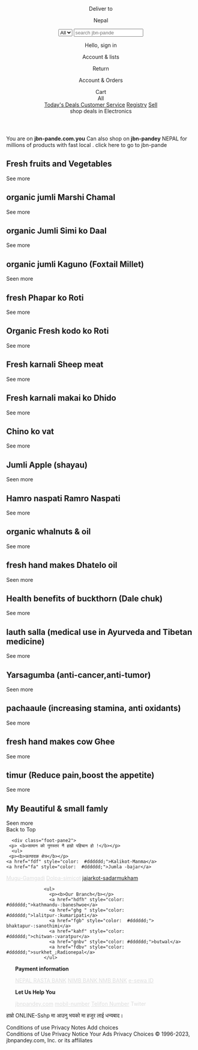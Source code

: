  <!DOCTYPE html>
<html lang="en">
<head>
    <link rel="stylesheet" href="styles.css">
    <link rel="stylesheet" href="https://cdnjs.cloudflare.com/ajax/libs/font-awesome/6.5.1/css/all.min.css" integrity="sha512-DTOQO9RWCH3ppGqcWaEA1BIZOC6xxalwEsw9c2QQeAIftl+Vegovlnee1c9QX4TctnWMn13TZye+giMm8e2LwA==" crossorigin="anonymous" referrerpolicy="no-referrer" />
    <meta charset="UTF-8">
    <meta name="viewport" content="width=device-width, initial-scale=1.0">
    <title>jbn-pande.nep</title>
</head>
<body> 
 <header>
  <div class="navbar">
    <div class="nav-logo border">
    <div class="logo"></div>  
    </div>
    <div class="nav-address border">
      <p class="add-first">Deliver to</p>
      <div class="add-icon">
        <i class="fa-solid fa-location-dot"></i>
        <p class="add-sec">Nepal</p>
      </div>
    </div>
    <div class="nav-search">
      <select class="search-select">
        <option>All</option>
      </select>
       <input placeholder="search jbn-pande" class="search-input">
       <div class="search-iocn">
        <i class="fa-solid fa-magnifying-glass"></i>
       </div>
    </div>
    <div class="nav-singin border">
      <p > <span>Hello, sign in</span></p>
      <p class="nav-second"> Account & lists</p>
    </div>
    <div class="nav-return border">
      <p > <span> Return</span></p>
      <p class="nav-second"> Account & Orders</p>
    </div>
     <div class="nav-cart border">
      <i class="fa-solid fa-cart-shopping"></i>
      Cart
     </div>
  </div>
  <!-- panel start -->
  <div class="panel">
    <div class="panel-all">
      <i class="fa-solid fa-bars"></i>
      All
    </div>
    <div class="panel-ops">
      <a href="hf">Today's Deals </a>
      <a href="gfda">Customer Service</a>
      <a href="gfs">Registry</a>
      <a href="gf">Sell</a>
    </div>
    <div class="panel-deals">
      shop deals in Electronics
    </div>
  </div>
 </header>
 <div class="hero-section">
  <div class="hero-msg">
    <p>You are on <b>jbn-pande.com.you</b> Can also shop on <b> jbn-pandey</b> NEPAL for millions of products with fast local .  <a>click here to go to jbn-pande </a></p>
  </div>
 </div>
<!-- shop-section start-->
 <div class="shop-section">
  <div class="box1 box">
    <div class="box-content">
      <h2> Fresh fruits and Vegetables </h2>
      <div class="box-img" style="background-image: url(https://static.wixstatic.com/media/11062b_e83a1a779d7c49fea00c814543fde8d2~mv2.jpg/v1/crop/x_331,y_0,w_4338,h_3333/fill/w_945,h_726,al_c,q_85,usm_0.66_1.00_0.01,enc_auto/Raw%20Vegetables.jpg);" ></div>
      <a href="hhh" style="text-decoration: none;">See more</a>
    </div>
     </div>

  <div class="box2 box">
    <div class="box-content">
      <h2>organic jumli Marshi Chamal </h2>
      <div class="box-img" style="background-image: url( classroom/marshidhan.jpeg );" ></div>
      <a href="hhh" style="text-decoration: none;">See more</a>
    </div>
  </div>

  <div class="box3 box">
    <div class="box-content">
      <h2> organic Jumli Simi ko Daal</h2>
      <div class="box-img" style="background-image: url(classroom/simikodal.jpg);" ></div>
      <a href="hhh" style="text-decoration: none;" >See more</a>
    </div>
  </div>
  
  <div class="box4 box">
    <div class="box-content">
      <h2>organic jumli Kaguno (Foxtail Millet) </h2>
      <div class="box-img" style="background-image: url(classroom/kagunu.jpeg);" ></div>
      <a href="hhh" style="text-decoration: none;" >Seen more</a>
    </div>
 </div>

 <div class="box1 box">
  <div class="box-content">
    <h2> fresh Phapar ko Roti </h2>
    <div class="box-img" style="background-image: url(classroom/phapar.jpeg );" ></div>
    <a href="hhh" style="text-decoration: none;" >See more</a>
  </div>
   </div>

<div class="box2 box">
  <div class="box-content">
    <h2> Organic Fresh kodo ko Roti </h2>
    <div class="box-img" style="background-image: url(classroom/kodo.jpg);" ></div>
    <a href="hhh" style="text-decoration: none;" >See more</a>
  </div>
</div>

<div class="box3 box">
  <div class="box-content">
    <h2> Fresh karnali Sheep meat </h2>
    <div class="box-img" style="background-image: url(classroom/vedakomashu.jpeg);" ></div>
    <a href="hhh" style="text-decoration: none;" >See more</a>
  </div>
</div>

<div class="box2 box">
  <div class="box-content">
    <h2> Fresh karnali makai ko Dhido </h2>
    <div class="box-img" style="background-image: url(classroom/makai.jpeg);" ></div>
    <a href="hhh" style="text-decoration: none;" >See more</a>
  </div>
</div>

<div class="box1 box">
  <div class="box-content">
    <h2> Chino ko vat </h2>
    <div class="box-img" style="background-image: url(classroom/chinokovat.jpeg );" ></div>
    <a href="hhh" style="text-decoration: none;" >See more</a>
  </div>
   </div>

<div class="box4 box">
  <div class="box-content">
    <h2> Jumli Apple (shayau)  </h2>
    <div class="box-img" style="background-image: url(classroom/Jumla_apple.jpg);" ></div>
    <a href="hhh" style="text-decoration: none;" >Seen more</a>
  </div>
</div>

 

<div class="box1 box">
  <div class="box-content">
    <h2>Hamro naspati Ramro Naspati </h2>
    <div class="box-img" style="background-image: url(classroom/naspati.jpeg);" ></div>
    <a href="hhh" style="text-decoration: none;" >See more</a>
  </div>
   </div>

 

<div class="box3 box">
  <div class="box-content">
    <h2> organic whalnuts & oil </h2>
    <div class="box-img" style="background-image: url( classroom/whalnutsoil.jpeg);" ></div>
    <a href="hhh" style="text-decoration: none;" >See more</a>
  </div>
</div>

<div class="box4 box">
  <div class="box-content">
    <h2><b> fresh hand makes Dhatelo oil</b> </h2>
    <div class="box-img" style="background-image: url(classroom/dhatelooil.jpeg );" ></div>
    <a href="hhh" style="text-decoration: none;" >Seen more</a>
  </div>
</div>

 

<div class="box2 box">
<div class="box-content">
  <h2> <b>Health benefits of buckthorn</b> (Dale chuk) </h2>
  <div class="box-img" style="background-image: url(classroom/tarechuk.jpg);" ></div>
  <a href="hhh" style="text-decoration: none;" >See more</a>
</div>
</div>

<div class="box3 box">
<div class="box-content">
  <h2><b> lauth salla </b>(medical use in Ayurveda and Tibetan medicine) </h2>
  <div class="box-img" style="background-image: url(classroom/lauthsalla.jpeg);" ></div>
  <a href="hhh" style="text-decoration: none;" >See more</a>
</div>
</div>

<div class="box4 box">
<div class="box-content">
  <h2> <b>Yarsagumba</b> (anti-cancer,anti-tumor)  </h2>
  <div class="box-img" style="background-image: url(classroom/yarcha.jpeg);" ></div>
  <a href="hhh" style="text-decoration: none;" >Seen more</a>
</div>
</div>


<div class="box1 box">
  <div class="box-content">
    <h2><b>pachaaule</b> (increasing stamina, anti oxidants) </h2>
    <div class="box-img" style="background-image: url(classroom/Panchaunle.jpg);" ></div>
    <a href="hhh" style="text-decoration: none;" >See more</a>
  </div>
   </div>
  
  <div class="box2 box">
  <div class="box-content">
    <h2><b>  fresh hand makes cow Ghee </b></h2>
    <div class="box-img" style="background-image: url(classroom/ghee.jpg);" ></div>
    <a href="hhh" style="text-decoration: none;" >See more</a>
  </div>
  </div>
  
  <div class="box3 box">
  <div class="box-content">
    <h2> <b>timur</b> (Reduce pain,boost the appetite) </h2>
    <div class="box-img" style="background-image: url(classroom/timur.jpg);" ></div>
    <a href="hhh" style="text-decoration: none;" >See more</a>
  </div>
  </div>
  
  <div class="box4 box">
  <div class="box-content">
    <h2>My Beautiful & small famly </h2>
    <div class="box-img" style="background-image: url(classroom/myfamly.jpg );" ></div>
    <a href="hhh" style="text-decoration: none;" >Seen more</a>
  </div>
  </div>
 </div>

 <footer>
<div class="foot-panel1">
Back to Top
</div>

      <div class="foot-pane2">
     <p> <b>सामान को गुणस्तर नै हाम्रो पहिचान हो !</b></p>
      <ul>                           
     <p><b>ऊत्पादक क्षेत्र</b></p>
    <a href="fdf" style="color:  #dddddd;">Kalikot-Manma</a>
    <a href="fa" style="color:  #dddddd;">Jumla -bajar</a>
   <a href="lkf" style="color:  #dddddd;">Mugu-Gamgadi</a>
  <a href="gh" style="color: #dddddd;">Dolpa-simicot</a>
  <a href="fjghf" style="color:  #ddddddwhite;">jajarkot-sadarmukham</a>
  <bajura></bajura>
</ul>

                  <ul>
                    <p><b>Our Branch</b></p>
                    <a href="hdfh" style="color: #dddddd;">kathmandu-:baneshwoe</a>
                    <a href="ghg " style="color: #dddddd;">lalitpur-:kumaripati</a>
                    <a href="fgb" style="color:  #dddddd;"> bhaktapur-:sanothimi</a>
                    <a href="kahf" style="color: #dddddd;">chitwan-:varatpur</a>
                    <a href="gnbv" style="color: #dddddd;">butwal</a>
                    <a href="fdbv" style="color: #dddddd;">surkhet_;Radionepal</a>
                  </ul>

   <ul>
    <p><b>Payment information</b></p>
    <a href="hbv" style="color: #dddddd;">NEPAL RASTA BANK</a>
    <a href="dbg" style="color: #dddddd;">NIMB BANK </a>
    <a href="dg" style="color:  #dddddd;">NMB BANK</a>
    <a href="fbng" style="color:#dddddd;"> e-sewa ID </a>
   </ul>              
                            <Ul>
                               <p><b> Let Us Help You</b></p>
                               <a href="fs" style="color:  #dddddd;">jbnpandey.com</a>
                               <a href="sh" style="color:  #dddddd;">mobil-number</a>
                               <a href="hda" style="color:  #dddddd;">Telifon Number</a>
                               <a hreff="fdfggf" style="color:  #dddddd;"> Twiter</a>
                            </Ul>   
</div>

<div class="footpanel3">
  <div class="foot-logo"> </div>
 <p> हाम्रो ONLINE-Sshp  मा आउनु भयको मा हजुर लाई धन्यबाद। </p> 
</div>
 
 
<div class="foot-panel4">

  <div class="pages">
    <a>Conditions of use</a>
    <a> Privacy Notes</a>
    <a>Add choices </a>
  </div>
  <div class="copyright"> Conditions of Use
    Privacy Notice
    Your Ads Privacy Choices
    © 1996-2023, jbnpandey.com, Inc. or its affiliates</div>
</div>
 </footer>
</body>
</html>
